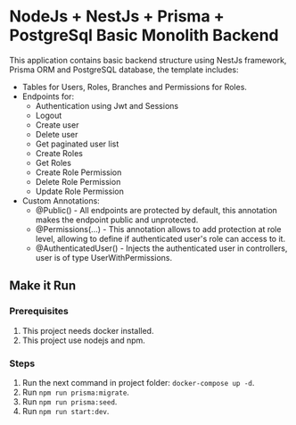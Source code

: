 # NodeJs + NestJs + Prisma + PostgreSql Basic Monolith Backend

This application contains basic backend structure using NestJs framework, Prisma ORM and PostgreSQL database, the template includes:

- Tables for Users, Roles, Branches and Permissions for Roles.
- Endpoints for:
  - Authentication using Jwt and Sessions
  - Logout
  - Create user
  - Delete user
  - Get paginated user list
  - Create Roles
  - Get Roles
  - Create Role Permission
  - Delete Role Permission
  - Update Role Permission
- Custom Annotations:
  - @Public() - All endpoints are protected by default, this annotation makes the endpoint public and unprotected.
  - @Permissions(...) - This annotation allows to add protection at role level, allowing to define if authenticated user's role can access to it.
  - @AuthenticatedUser() - Injects the authenticated user in controllers, user is of type UserWithPermissions.

## Make it Run

### Prerequisites

1. This project needs docker installed.
2. This project use nodejs and npm.

### Steps

1. Run the next command in project folder:
   `docker-compose up -d`.
2. Run `npm run prisma:migrate`.
3. Run `npm run prisma:seed`.
4. Run `npm run start:dev`.
